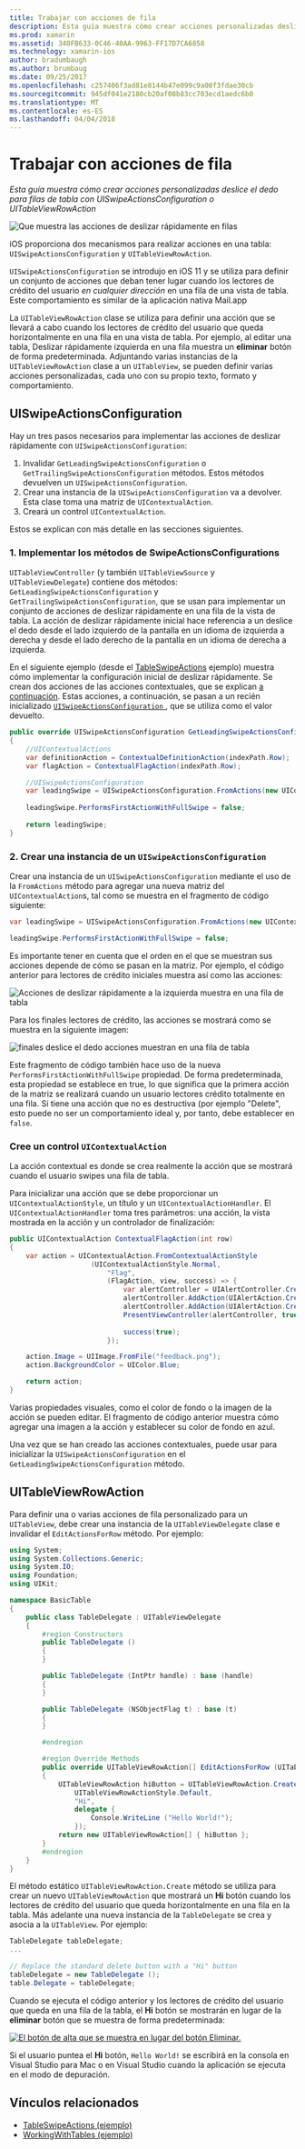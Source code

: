 ```yaml
---
title: Trabajar con acciones de fila
description: Esta guía muestra cómo crear acciones personalizadas deslice el dedo para filas de tabla con UISwipeActionsConfiguration o UITableViewRowAction
ms.prod: xamarin
ms.assetid: 340FB633-0C46-40AA-9963-FF17D7CA6858
ms.technology: xamarin-ios
author: bradumbaugh
ms.author: brumbaug
ms.date: 09/25/2017
ms.openlocfilehash: c257406f3ad81e8144b47e099c9a00f3fdae30cb
ms.sourcegitcommit: 945df041e2180cb20af08b83cc703ecd1aedc6b0
ms.translationtype: MT
ms.contentlocale: es-ES
ms.lasthandoff: 04/04/2018
---
```

# <a name="working-with-row-actions"></a>Trabajar con acciones de fila

_Esta guía muestra cómo crear acciones personalizadas deslice el dedo para filas de tabla con UISwipeActionsConfiguration o UITableViewRowAction_

![Que muestra las acciones de deslizar rápidamente en filas](row-action-images/action02.png)

iOS proporciona dos mecanismos para realizar acciones en una tabla: `UISwipeActionsConfiguration` y `UITableViewRowAction`.

`UISwipeActionsConfiguration` se introdujo en iOS 11 y se utiliza para definir un conjunto de acciones que deban tener lugar cuando los lectores de crédito del usuario _en cualquier dirección_ en una fila de una vista de tabla. Este comportamiento es similar de la aplicación nativa Mail.app 

La `UITableViewRowAction` clase se utiliza para definir una acción que se llevará a cabo cuando los lectores de crédito del usuario que queda horizontalmente en una fila en una vista de tabla.
Por ejemplo, al editar una tabla, Deslizar rápidamente izquierda en una fila muestra un **eliminar** botón de forma predeterminada. Adjuntando varias instancias de la `UITableViewRowAction` clase a un `UITableView`, se pueden definir varias acciones personalizadas, cada uno con su propio texto, formato y comportamiento.


## <a name="uiswipeactionsconfiguration"></a>UISwipeActionsConfiguration

Hay un tres pasos necesarios para implementar las acciones de deslizar rápidamente con `UISwipeActionsConfiguration`:

1. Invalidar `GetLeadingSwipeActionsConfiguration` o `GetTrailingSwipeActionsConfiguration` métodos. Estos métodos devuelven un `UISwipeActionsConfiguration`. 
2. Crear una instancia de la `UISwipeActionsConfiguration` va a devolver. Esta clase toma una matriz de `UIContextualAction`.
3. Creará un control `UIContextualAction`.

Estos se explican con más detalle en las secciones siguientes.

### <a name="1-implementing-the-swipeactionsconfigurations-methods"></a>1. Implementar los métodos de SwipeActionsConfigurations

`UITableViewController` (y también `UITableViewSource` y `UITableViewDelegate`) contiene dos métodos: `GetLeadingSwipeActionsConfiguration` y `GetTrailingSwipeActionsConfiguration`, que se usan para implementar un conjunto de acciones de deslizar rápidamente en una fila de la vista de tabla. La acción de deslizar rápidamente inicial hace referencia a un deslice el dedo desde el lado izquierdo de la pantalla en un idioma de izquierda a derecha y desde el lado derecho de la pantalla en un idioma de derecha a izquierda. 

En el siguiente ejemplo (desde el [TableSwipeActions](https://developer.xamarin.com/samples/monotouch/TableSwipeActions) ejemplo) muestra cómo implementar la configuración inicial de deslizar rápidamente. Se crean dos acciones de las acciones contextuales, que se explican [a continuación](#create-uicontextualaction). Estas acciones, a continuación, se pasan a un recién inicializado [ `UISwipeActionsConfiguration` ](#create-uiswipeactionsconfigurations), que se utiliza como el valor devuelto.


```csharp
public override UISwipeActionsConfiguration GetLeadingSwipeActionsConfiguration(UITableView tableView, NSIndexPath indexPath)
{
    //UIContextualActions
    var definitionAction = ContextualDefinitionAction(indexPath.Row);
    var flagAction = ContextualFlagAction(indexPath.Row);

    //UISwipeActionsConfiguration
    var leadingSwipe = UISwipeActionsConfiguration.FromActions(new UIContextualAction[] { flagAction, definitionAction });
    
    leadingSwipe.PerformsFirstActionWithFullSwipe = false;
    
    return leadingSwipe;
}  
```

<a name="create-uiswipeactionsconfigurations" />

### <a name="2-instantiate-a-uiswipeactionsconfiguration"></a>2. Crear una instancia de un `UISwipeActionsConfiguration`

Crear una instancia de un `UISwipeActionsConfiguration` mediante el uso de la `FromActions` método para agregar una nueva matriz del `UIContextualAction`s, tal como se muestra en el fragmento de código siguiente:

```csharp
var leadingSwipe = UISwipeActionsConfiguration.FromActions(new UIContextualAction[] { flagAction, definitionAction })

leadingSwipe.PerformsFirstActionWithFullSwipe = false;
```

Es importante tener en cuenta que el orden en el que se muestran sus acciones depende de cómo se pasan en la matriz. Por ejemplo, el código anterior para lectores de crédito iniciales muestra así como las acciones:

![Acciones de deslizar rápidamente a la izquierda muestra en una fila de tabla](row-action-images/action03.png)

Para los finales lectores de crédito, las acciones se mostrará como se muestra en la siguiente imagen:

![finales deslice el dedo acciones muestran en una fila de tabla](row-action-images/action04.png)

Este fragmento de código también hace uso de la nueva `PerformsFirstActionWithFullSwipe` propiedad. De forma predeterminada, esta propiedad se establece en true, lo que significa que la primera acción de la matriz se realizará cuando un usuario lectores crédito totalmente en una fila. Si tiene una acción que no es destructiva (por ejemplo "Delete", esto puede no ser un comportamiento ideal y, por tanto, debe establecer en `false`.

<a name="create-uicontextualaction" />

### <a name="create-a-uicontextualaction"></a>Cree un control `UIContextualAction`

La acción contextual es donde se crea realmente la acción que se mostrará cuando el usuario swipes una fila de tabla.

Para inicializar una acción que se debe proporcionar un `UIContextualActionStyle`, un título y un `UIContextualActionHandler`. El `UIContextualActionHandler` toma tres parámetros: una acción, la vista mostrada en la acción y un controlador de finalización:

```csharp
public UIContextualAction ContextualFlagAction(int row)
{
    var action = UIContextualAction.FromContextualActionStyle
                    (UIContextualActionStyle.Normal,
                        "Flag",
                        (FlagAction, view, success) => {
                            var alertController = UIAlertController.Create($"Report {words[row]}?", "", UIAlertControllerStyle.Alert);
                            alertController.AddAction(UIAlertAction.Create("Cancel", UIAlertActionStyle.Cancel, null)); 
                            alertController.AddAction(UIAlertAction.Create("Yes", UIAlertActionStyle.Destructive, null));
                            PresentViewController(alertController, true, null);
                            
                            success(true);
                        });

    action.Image = UIImage.FromFile("feedback.png");
    action.BackgroundColor = UIColor.Blue;

    return action;
}
```

Varias propiedades visuales, como el color de fondo o la imagen de la acción se pueden editar. El fragmento de código anterior muestra cómo agregar una imagen a la acción y establecer su color de fondo en azul.

Una vez que se han creado las acciones contextuales, puede usar para inicializar la `UISwipeActionsConfiguration` en el `GetLeadingSwipeActionsConfiguration` método.

## <a name="uitableviewrowaction"></a>UITableViewRowAction

Para definir una o varias acciones de fila personalizado para un `UITableView`, debe crear una instancia de la `UITableViewDelegate` clase e invalidar el `EditActionsForRow` método. Por ejemplo:

```csharp
using System;
using System.Collections.Generic;
using System.IO;
using Foundation;
using UIKit;

namespace BasicTable
{
    public class TableDelegate : UITableViewDelegate
    {
        #region Constructors
        public TableDelegate ()
        {
        }

        public TableDelegate (IntPtr handle) : base (handle)
        {
        }

        public TableDelegate (NSObjectFlag t) : base (t)
        {
        }

        #endregion

        #region Override Methods
        public override UITableViewRowAction[] EditActionsForRow (UITableView tableView, NSIndexPath indexPath)
        {
            UITableViewRowAction hiButton = UITableViewRowAction.Create (
                UITableViewRowActionStyle.Default,
                "Hi",
                delegate {
                    Console.WriteLine ("Hello World!");
                });
            return new UITableViewRowAction[] { hiButton };
        }
        #endregion
    }
}
```

El método estático `UITableViewRowAction.Create` método se utiliza para crear un nuevo `UITableViewRowAction` que mostrará un **Hi** botón cuando los lectores de crédito del usuario que queda horizontalmente en una fila en la tabla. Más adelante una nueva instancia de la `TableDelegate` se crea y asocia a la `UITableView`. Por ejemplo:

```csharp
TableDelegate tableDelegate;
...

// Replace the standard delete button with a "Hi" button
tableDelegate = new TableDelegate ();
table.Delegate = tableDelegate;

```

Cuando se ejecuta el código anterior y los lectores de crédito del usuario que queda en una fila de la tabla, el **Hi** botón se mostrarán en lugar de la **eliminar** botón que se muestra de forma predeterminada:

[![](row-action-images/action01.png "El botón de alta que se muestra en lugar del botón Eliminar.")](row-action-images/action01.png#lightbox)

Si el usuario puntea el **Hi** botón, `Hello World!` se escribirá en la consola en Visual Studio para Mac o en Visual Studio cuando la aplicación se ejecuta en el modo de depuración.



## <a name="related-links"></a>Vínculos relacionados

- [TableSwipeActions (ejemplo)](https://developer.xamarin.com/samples/monotouch/TableSwipeActions)
- [WorkingWithTables (ejemplo)](https://developer.xamarin.com/samples/monotouch/WorkingWithTables)
